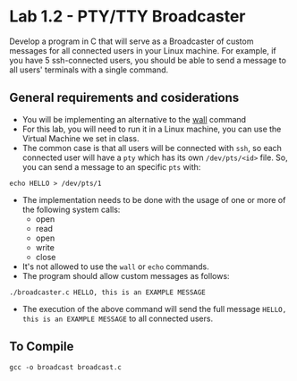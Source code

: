 Lab 1.2 - PTY/TTY Broadcaster
=============================

Develop a program in C that will serve as a Broadcaster of custom messages for all connected users in your Linux machine.
For example, if you have 5 ssh-connected users, you should be able to send a message to all users' terminals with a single command.

General requirements and cosiderations
--------------------------------------
- You will be implementing an alternative to the [wall](http://man7.org/linux/man-pages/man1/wall.1.html) command
- For this lab, you will need to run it in a Linux machine, you can use the Virtual Machine we set in class.
- The common case is that all users will be connected with `ssh`, so each connected user will have a `pty` which has its own `/dev/pts/<id>` file. So, you can send a message to an specific `pts` with:
```
echo HELLO > /dev/pts/1
```
- The implementation needs to be done with the usage of one or more of the following system calls:
  - open
  - read
  - open
  - write
  - close
- It's not allowed to use the `wall` or `echo` commands.
- The program should allow custom messages as follows:
```
./broadcaster.c HELLO, this is an EXAMPLE MESSAGE
```
- The execution of the above command will send the full message `HELLO, this is an EXAMPLE MESSAGE` to all connected users.

To Compile
----------
```
gcc -o broadcast broadcast.c
```

